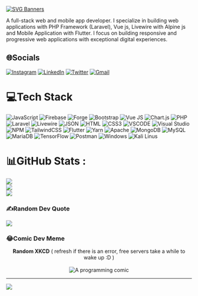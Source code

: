 <!-- ### Hi there 👋 -->

<!--
**OmegaSL/OmegaSL** is a ✨ _special_ ✨ repository because its `README.md` (this file) appears on your GitHub profile.

Here are some ideas to get you started:

- 🔭 I’m currently working on ...
- 🌱 I’m currently learning ...
- 👯 I’m looking to collaborate on ...
- 🤔 I’m looking for help with ...
- 💬 Ask me about ...
- 📫 How to reach me: ...
- 😄 Pronouns: ...
- ⚡ Fun fact: ...
-->

[![SVG Banners](https://svg-banners.vercel.app/api?type=glitch&text1=Hi%2C%20I'm%20OmegaSL&width=1800&height=300)](https://github.com/Akshay090/svg-banners)

A full-stack web and mobile app developer. I specialize in building web applications with PHP Framework (Laravel), Vue js, Livewire with Alpine js and Mobile Application with Flutter. I focus on building responsive and progressive web applications with exceptional digital experiences.

## 🌐Socials
[![Instagram](https://img.shields.io/badge/Instagram-%23E4405F.svg?logo=Instagram&logoColor=white)](https://www.instagram.com/ogbonnayafavour) [![LinkedIn](https://img.shields.io/badge/LinkedIn-%230077B5.svg?logo=linkedin&logoColor=white)](www.linkedin.com/in/favour-nwevo-055017150) [![Twitter](https://img.shields.io/badge/Twitter-%231DA1F2.svg?logo=Twitter&logoColor=white)](https://twitter.com/favournwevo) [![Gmail](https://img.shields.io/badge/Gmail-D14836.svg?logo=gmail&logoColor=white)](mailto:albertodeagostini.dev@gmail.com)

# 💻Tech Stack
![JavaScript](https://img.shields.io/badge/javascript-%23323330.svg?style=for-the-badge&logo=javascript&logoColor=%23F7DF1E) ![Firebase](https://img.shields.io/badge/firebase-%23039BE5.svg?style=for-the-badge&logo=firebase) ![Forge](https://img.shields.io/badge/forge-%23430098.svg?style=for-the-badge&logo=forge&logoColor=white) ![Bootstrap](https://img.shields.io/badge/bootstrap-%23563D7C.svg?style=for-the-badge&logo=bootstrap&logoColor=white) ![Vue JS](https://img.shields.io/badge/Vue.js-35495E?style=for-the-badge&logo=vuedotjs&logoColor=4FC08D) ![Chart.js](https://img.shields.io/badge/chart.js-F5788D.svg?style=for-the-badge&logo=chart.js&logoColor=white) ![PHP](https://img.shields.io/badge/PHP-777BB4?style=for-the-badge&logo=php&logoColor=white) ![Laravel](https://img.shields.io/badge/laravel-%23FF2D20.svg?style=for-the-badge&logo=laravel&logoColor=white) ![Livewire](https://img.shields.io/badge/livewire-4e56a6?style=for-the-badge&logo=livewire&logoColor=white) ![JSON](https://img.shields.io/badge/json-5E5C5C?style=for-the-badge&logo=json&logoColor=white) ![HTML](https://img.shields.io/badge/HTML5-E34F26?style=for-the-badge&logo=html5&logoColor=white) ![CSS3](https://img.shields.io/badge/CSS3-1572B6?style=for-the-badge&logo=css3&logoColor=white) ![VSCODE](https://img.shields.io/badge/VSCode-0078D4?style=for-the-badge&logo=visual%20studio%20code&logoColor=white) ![Visual Studio](https://img.shields.io/badge/Visual_Studio-5C2D91?style=for-the-badge&logo=visual%20studio&logoColor=white) ![NPM](https://img.shields.io/badge/NPM-%23000000.svg?style=for-the-badge&logo=npm&logoColor=white) ![TailwindCSS](https://img.shields.io/badge/tailwindcss-%2338B2AC.svg?style=for-the-badge&logo=tailwind-css&logoColor=white) ![Flutter](https://img.shields.io/badge/Flutter-02569B?style=for-the-badge&logo=flutter&logoColor=white) ![Yarn](https://img.shields.io/badge/yarn-%232C8EBB.svg?style=for-the-badge&logo=yarn&logoColor=white) ![Apache](https://img.shields.io/badge/apache-%23D42029.svg?style=for-the-badge&logo=apache&logoColor=white) ![MongoDB](https://img.shields.io/badge/MongoDB-%234ea94b.svg?style=for-the-badge&logo=mongodb&logoColor=white) ![MySQL](https://img.shields.io/badge/mysql-%2300f.svg?style=for-the-badge&logo=mysql&logoColor=white) ![MariaDB](https://img.shields.io/badge/MariaDB-003545?style=for-the-badge&logo=mariadb&logoColor=white) ![TensorFlow](https://img.shields.io/badge/TensorFlow-%23FF6F00.svg?style=for-the-badge&logo=TensorFlow&logoColor=white) ![Postman](https://img.shields.io/badge/Postman-FF6C37?style=for-the-badge&logo=postman&logoColor=white) ![Windows](https://img.shields.io/badge/Windows-0078D6?style=for-the-badge&logo=windows&logoColor=white) ![Kali Linus](https://img.shields.io/badge/Kali_Linux-557C94?style=for-the-badge&logo=kali-linux&logoColor=white)

# 📊GitHub Stats :
![](https://github-readme-stats.vercel.app/api?username=omegasl&theme=radical&hide_border=false&include_all_commits=false&count_private=false)<br/>
![](https://github-readme-streak-stats.herokuapp.com/?user=omegasl&theme=radical&hide_border=false)<br/>
![](https://github-readme-stats.vercel.app/api/top-langs/?username=omegasl&theme=radical&hide_border=false&include_all_commits=false&count_private=false&layout=compact)

### ✍️Random Dev Quote
![](https://quotes-github-readme.vercel.app/api?type=horizontal&theme=dark)

### 😂Comic Dev Meme
<p align="center"> 
  <b>Random XKCD</b> ( refresh if there is an error, free servers take a while to wake up :D )<br /><br />
  <img src="https://random-xkcd-url.glitch.me/random-xkcd" alt="A programming comic" />
</p>

---
[![](https://visitcount.itsvg.in/api?id=omegasl&icon=0&color=0)](https://visitcount.itsvg.in)
